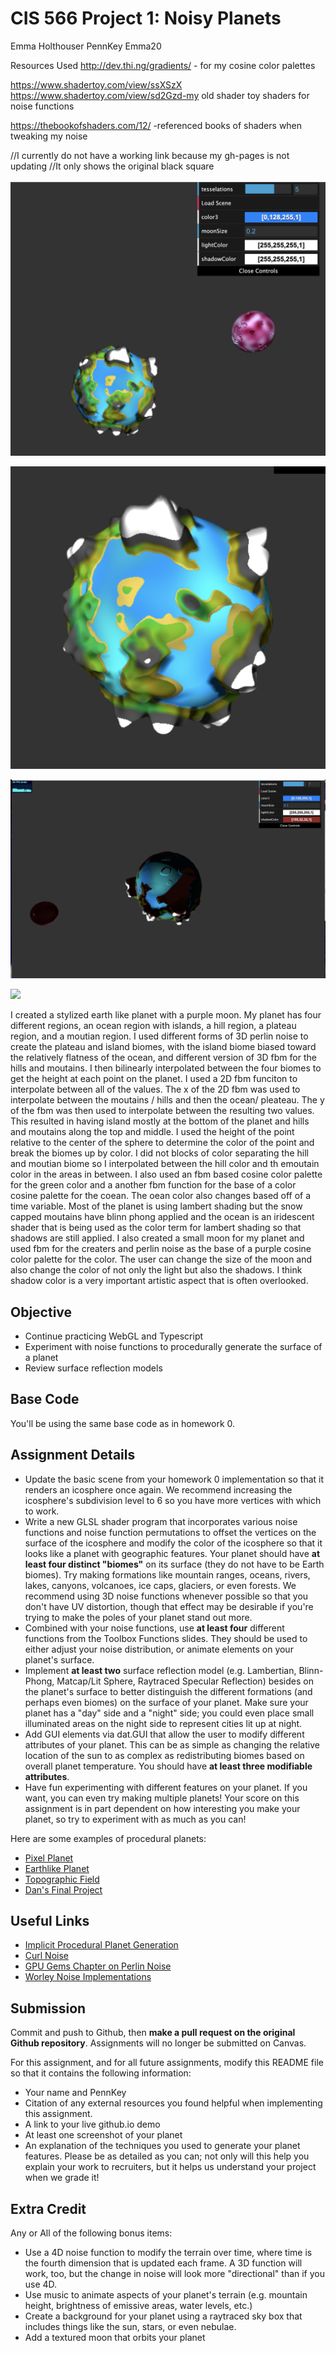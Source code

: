 # CIS 566 Project 1: Noisy Planets

Emma Holthouser
PennKey Emma20

Resources Used
http://dev.thi.ng/gradients/ - for my cosine color palettes

https://www.shadertoy.com/view/ssXSzX https://www.shadertoy.com/view/sd2Gzd-my old shader toy shaders for noise functions

https://thebookofshaders.com/12/ -referenced books of shaders when tweaking my noise

//I currently do not have a working link because my gh-pages is not updating 
//It only shows the original black square


![](images/planet1.png)

![](images/planet2.png)

![](images/planet3.png)

![](images/plnaet4.png)




I created a stylized earth like planet with a purple moon. My planet has four different regions, an ocean region with islands, a hill region, a plateau region, and a moutian region. I used different forms of 3D perlin noise to create the plateau and island biomes, with the island biome biased toward the relatively flatness of the ocean, and different version of 3D fbm for the hills and moutains. I then bilinearly interpolated between the four biomes to get the height at each point on the planet. I used a 2D fbm funciton to interpolate between all of the values. The x of the 2D fbm was used to interpolate between the moutains / hills and then the ocean/ pleateau. The y of the fbm was then used to interpolate between the resulting two values. This resulted in having island mostly at the bottom of the planet and hills and moutains along the top and middle. I used the height of the point relative to the center of the sphere to determine the color of the point and break the biomes up by color. I did not blocks of color separating the hill and moutian biome so I interpolated between the hill color and th emoutain color in the areas in between. I also used an fbm based cosine color palette for the green color and a another fbm function for the base of a color cosine palette for the coean. The oean color also changes based off of a time variable. Most of the planet is using lambert shading but the snow capped moutains have blinn phong applied and the ocean is an iridescent shader that is being used as the color term for lambert shading so that shadows are still applied. I also created a small moon for my planet and used fbm for the creaters and perlin noise as the base of a purple cosine color palette for the color. The user can change the size of the moon and also change the color of not only the light but also the shadows. I think shadow color is a very important artistic aspect that is often overlooked. 
## Objective
- Continue practicing WebGL and Typescript
- Experiment with noise functions to procedurally generate the surface of a planet
- Review surface reflection models

## Base Code
You'll be using the same base code as in homework 0.

## Assignment Details
- Update the basic scene from your homework 0 implementation so that it renders
an icosphere once again. We recommend increasing the icosphere's subdivision
level to 6 so you have more vertices with which to work.
- Write a new GLSL shader program that incorporates various noise functions and
noise function permutations to offset the vertices on the surface of the icosphere and modify the color of the icosphere so that it looks like a planet with geographic
features. Your planet should have __at least four distinct "biomes"__ on its surface (they do not have to be Earth biomes). Try making formations like mountain ranges, oceans, rivers, lakes, canyons, volcanoes, ice caps, glaciers, or even forests. We recommend using 3D noise functions whenever possible so that you don't have UV distortion, though that effect may be desirable if you're trying to make the poles of your planet stand out more.
- Combined with your noise functions, use __at least four__ different functions from the Toolbox Functions slides. They should be used to either adjust your noise distribution, or animate elements on your planet's surface.
- Implement __at least two__ surface reflection model (e.g. Lambertian, Blinn-Phong,
Matcap/Lit Sphere, Raytraced Specular Reflection) besides on the planet's surface to
better distinguish the different formations (and perhaps even biomes) on the
surface of your planet. Make sure your planet has a "day" side and a "night"
side; you could even place small illuminated areas on the night side to
represent cities lit up at night.
- Add GUI elements via dat.GUI that allow the user to modify different
attributes of your planet. This can be as simple as changing the relative
location of the sun to as complex as redistributing biomes based on overall
planet temperature. You should have __at least three modifiable attributes__.
- Have fun experimenting with different features on your planet. If you want,
you can even try making multiple planets! Your score on this assignment is in
part dependent on how interesting you make your planet, so try to
experiment with as much as you can!

Here are some examples of procedural planets:
- [Pixel Planet](https://deep-fold.itch.io/pixel-planet-generator)
- [Earthlike Planet](https://www.reddit.com/r/proceduralgeneration/comments/fqk56t/animation_procedural_planet_composition/)
- [Topographic Field](https://www.shadertoy.com/view/llscW7)
- [Dan's Final Project](https://vimeo.com/216265946)

## Useful Links
- [Implicit Procedural Planet Generation](https://static1.squarespace.com/static/58a1bc3c3e00be6bfe6c228c/t/58a4d25146c3c4233fb15cc2/1487196929690/ImplicitProceduralPlanetGeneration-Report.pdf)
- [Curl Noise](https://petewerner.blogspot.com/2015/02/intro-to-curl-noise.html)
- [GPU Gems Chapter on Perlin Noise](http://developer.download.nvidia.com/books/HTML/gpugems/gpugems_ch05.html)
- [Worley Noise Implementations](https://thebookofshaders.com/12/)


## Submission
Commit and push to Github, then __make a pull request on the original Github repository__. Assignments will no longer be submitted on Canvas.

For this assignment, and for all future assignments, modify this README file
so that it contains the following information:
- Your name and PennKey
- Citation of any external resources you found helpful when implementing this
assignment.
- A link to your live github.io demo
- At least one screenshot of your planet
- An explanation of the techniques you used to generate your planet features.
Please be as detailed as you can; not only will this help you explain your work
to recruiters, but it helps us understand your project when we grade it!

## Extra Credit
Any or All of the following bonus items:
- Use a 4D noise function to modify the terrain over time, where time is the
fourth dimension that is updated each frame. A 3D function will work, too, but
the change in noise will look more "directional" than if you use 4D.
- Use music to animate aspects of your planet's terrain (e.g. mountain height,
  brightness of emissive areas, water levels, etc.)
- Create a background for your planet using a raytraced sky box that includes
things like the sun, stars, or even nebulae.
- Add a textured moon that orbits your planet
